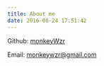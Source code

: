```yaml
---
title: About me
date: 2016-08-24 17:51:42
---
```


Github: [monkeyWzr](https://github.com/monkeyWzr)

Email: [monkeywzr@gmail.com](mailto:monkeywzr@gmail.com)
<!-- QQ: 664032667 -->

<!-- <iframe frameborder="no" border="0" marginwidth="0" marginheight="0" width=330 height=450 src="http://music.163.com/outchain/player?type=0&id=483798008&auto=1&height=430"></iframe> -->
